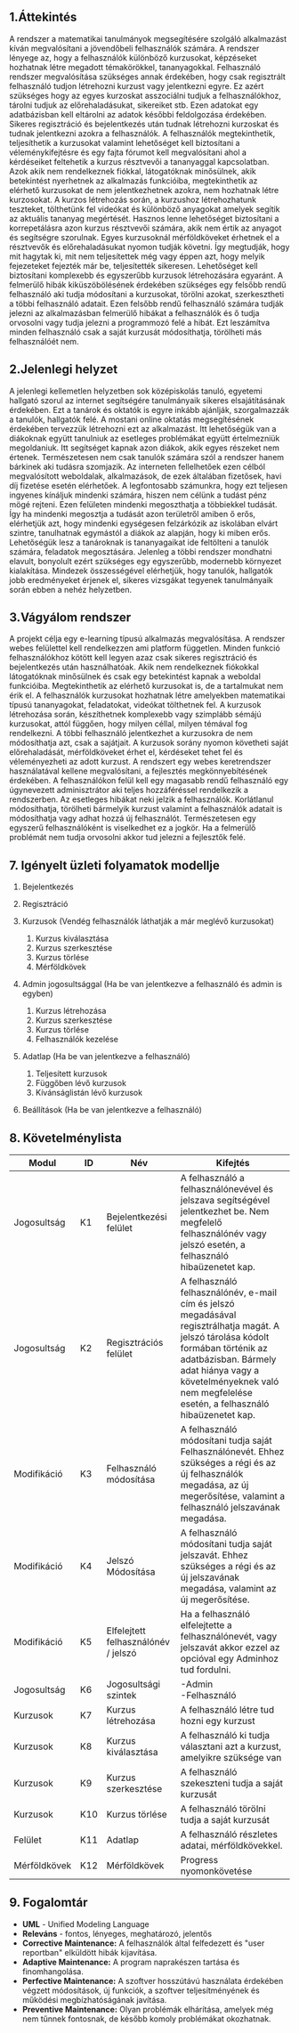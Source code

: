 ## 1.Áttekintés

A rendszer a matematikai tanulmányok megsegítésére szolgáló alkalmazást kíván megvalósítani a jövendőbeli felhasználók számára. A rendszer lényege az, hogy a felhasználók különböző kurzusokat, képzéseket hozhatnak létre megadott témakörökkel, tananyagokkal. Felhasználó rendszer megvalósítása szükséges annak érdekében, hogy csak regisztrált felhasználó tudjon létrehozni kurzust vagy jelentkezni egyre. Ez azért szükséges hogy az egyes kurzoskat asszociálni tudjuk a felhasználókhoz, tárolni tudjuk az előrehaladásukat, sikereiket stb. Ezen adatokat egy adatbázisban kell eltárolni az adatok későbbi feldolgozása érdekében. Sikeres regisztráció és bejelentkezés után tudnak létrehozni kurzoskat és tudnak jelentkezni azokra a felhasználók. A felhasználók megtekinthetik, teljesíthetik a kurzusokat valamint lehetőséget kell biztosítani a véleménykifejtésre és egy fajta fórumot kell megvalósítani ahol a kérdéseiket feltehetik a kurzus résztvevői a tananyaggal kapcsolatban. Azok akik nem rendelkeznek fiókkal, látogatóknak minősülnek, akik betekintést nyerhetnek az alkalmazás funkcióiba, megtekinthetik az elérhető kurzusokat de nem jelentkezhetnek azokra, nem hozhatnak létre kurzosokat. A kurzos létrehozás során, a kurzushoz létrehozhatunk teszteket, tölthetünk fel videókat és különböző anyagokat amelyek segítik az aktuális tananyag megértését. Hasznos lenne lehetőséget biztosítani a korrepetálásra azon kurzus résztvevői számára, akik nem értik az anyagot és segítségre szorulnak. Egyes kurzusoknál mérföldköveket érhetnek el a résztvevők és előrehaladásukat nyomon tudják követni. Így megtudják, hogy mit hagytak ki, mit nem teljesítettek még vagy éppen azt, hogy melyik fejezeteket fejezték már be, teljesítették sikeresen. Lehetőséget kell biztosítani komplexebb és egyszerűbb kurzusok létrehozására egyaránt. A felmerülő hibák kiküszöbölésének érdekében szükséges egy felsőbb rendű felhasználó aki tudja módosítani a kurzusokat, törölni azokat, szerkesztheti a többi felhasználó adatait. Ezen felsőbb rendű felhasználó számára tudják jelezni az alkalmazásban felmerülő hibákat a felhasználók és ő tudja orvosolni vagy tudja jelezni a programmozó felé a hibát. Ezt leszámítva minden felhasználó csak a saját kurzusát módosíthatja, törölheti más felhasználóét nem.

## 2.Jelenlegi helyzet

A jelenlegi kellemetlen helyzetben sok középiskolás tanuló, egyetemi hallgató szorul az internet segítségére tanulmányaik sikeres elsajátításának érdekében. Ezt a tanárok és oktatók is egyre inkább ajánlják, szorgalmazzák a tanulók, hallgatók felé. A mostani online oktatás megsegítésének érdekében tervezzük létrehozni ezt az alkalmazást. Itt lehetőségük van a diákoknak együtt tanulniuk az esetleges problémákat együtt értelmezniük megoldaniuk. Itt segítséget kapnak azon diákok, akik egyes részeket nem értenek. Természetesen nem csak tanulók számára szól a rendszer hanem bárkinek aki tudásra szomjazik. Az interneten fellelhetőek ezen célból megvalósított weboldalak, alkalmazások, de ezek általában fizetősek, havi díj fizetése esetén elérhetőek. A legfontosabb számunkra, hogy ezt teljesen ingyenes kínáljuk mindenki számára, hiszen nem célünk a tudást pénz mögé rejteni. Ezen felületen mindenki megoszthatja a többiekkel tudását. Így ha mindenki megosztja a tudását azon területről amiben ő erős, elérhetjük azt, hogy mindenki egységesen felzárkózik az iskolában elvárt szintre, tanulhatnak egymástól a diákok az alapján, hogy ki miben erős. Lehetőségük lesz a tanároknak is tananyagaikat ide feltölteni a tanulók számára, feladatok megosztására. Jelenleg a többi rendszer mondhatni elavult, bonyolult ezért szükséges egy egyszerűbb, modernebb környezet kialakítása. Mindezek összességével elérhetjük, hogy tanulók, hallgatók jobb eredményeket érjenek el, sikeres vizsgákat tegyenek tanulmányaik során ebben a nehéz helyzetben.

## 3.Vágyálom rendszer

A projekt célja egy e-learning típusú alkalmazás megvalósítása. A rendszer webes felülettel kell rendelkezzen ami platform független. Minden funkció felhasználókhoz kötött kell legyen azaz csak sikeres regisztráció és bejelentkezés után használhatóak. Akik nem rendelkeznek fiókokkal látogatóknak minősülnek és csak egy betekintést kapnak a weboldal funkcióiba. Megtekinthetik az elérhető kurzusokat is, de a tartalmukat nem érik el. A felhasználók kurzusokat hozhatnak létre amelyekben matematikai típusú tananyagokat, feladatokat, videókat tölthetnek fel. A kurzusok létrehozása során, készíthetnek komplexebb vagy szimplább sémájú kurzusokat, attól függően, hogy milyen céllal, milyen témával fog rendelkezni. A többi felhasználó jelentkezhet a kurzusokra de nem módosíthatja azt, csak a sajátjait. A kurzusok sorány nyomon követheti saját előrehaladását, mérföldköveket érhet el, kérdéseket tehet fel és véleményezheti az adott kurzust. A rendszert egy webes keretrendszer használatával kellene megvalósítani, a fejlesztés megkönnyebítésének érdekében. A felhasználókon felül kell egy magasabb rendű felhasználó egy úgynevezett adminisztrátor aki teljes hozzáféréssel rendelkezik a rendszerben. Az esetleges hibákat neki jelzik a felhasználók. Korlátlanul módosíthatja, törölheti bármelyik kurzust valamint a felhasználók adatait is módosíthatja vagy adhat hozzá új felhasználót. Természetesen egy egyszerű felhasználóként is viselkedhet ez a jogkör. Ha a felmerülő problémát nem tudja orvosolni akkor tud jelezni a fejlesztők felé.

## 7. Igényelt üzleti folyamatok modellje

1. Bejelentkezés
	
2. Regisztráció
3. Kurzusok (Vendég felhasználók láthatják a már meglévő kurzusokat)
    1. Kurzus kiválasztása
    2. Kurzus szerkesztése
    3. Kurzus törlése
    4. Mérföldkövek
4. Admin jogosultsággal (Ha be van jelentkezve a felhasználó és admin is egyben)
	1. Kurzus létrehozása
	2. Kurzus szerkesztése
	3. Kurzus törlése
	4. Felhasználók kezelése
5. Adatlap (Ha be van jelentkezve a felhasználó)
   1. Teljesített kurzusok
   2. Függőben lévő kurzusok
   3. Kívánságlistán lévő kurzusok
6. Beállítások (Ha be van jelentkezve a felhasználó)

## 8. Követelménylista

Modul | ID | Név | Kifejtés
--- | --- | --- | ----------------------------------------------------------------------
Jogosultság | K1 | Bejelentkezési felület | A felhasználó a felhasználónevével és jelszava segítségével jelentkezhet be. Nem megfelelő felhasználónév vagy jelszó esetén, a felhasználó hibaüzenetet kap.
Jogosultság | K2 | Regisztrációs felület | A felhasználó felhasználónév, e-mail cím és jelszó megadásával regisztrálhatja magát. A jelszó tárolása kódolt formában történik az adatbázisban. Bármely adat hiánya vagy a követelményeknek való nem megfelelése esetén, a felhasználó hibaüzenetet kap.
Modifikáció | K3 | Felhasználó módosítása | A felhasználó módosítani tudja saját Felhasználónevét. Ehhez szükséges a régi és az új felhasználók megadása, az új megerősítése, valamint a felhasználó jelszavának megadása.
Modifikáció | K4 | Jelszó Módosítása | A felhasználó módosítani tudja saját jelszavát. Ehhez szükséges a régi és az új jelszavának megadása, valamint az új megerősítése.
Modifikáció | K5 | Elfelejtett felhasználónév / jelszó | Ha a felhasználó elfelejtette a felhasználónevét, vagy jelszavát akkor ezzel az opcióval egy Adminhoz tud fordulni.
Jogosultság | K6 | Jogosultsági szintek | -Admin <br> -Felhasználó
Kurzusok | K7 | Kurzus létrehozása | A felhasználó létre tud hozni egy kurzust
Kurzusok | K8 | Kurzus kiválasztása | A felhasználó ki tudja választani azt a kurzust, amelyikre szüksége van
Kurzusok | K9 | Kurzus szerkesztése | A felhasználó szekeszteni tudja a saját kurzusát
Kurzusok | K10 | Kurzus törlése | A felhasználó törölni tudja a saját kurzusát
Felület | K11 | Adatlap | A felhasználó részletes adatai, mérföldkövekkel.
Mérföldkövek | K12 | Mérföldkövek | Progress nyomonkövetése

## 9. Fogalomtár

- **UML** - Unified Modeling Language
- **Releváns** - fontos, lényeges, meghatározó, jelentős
- **Corrective Maintenance:** A felhasználók által felfedezett és "user reportban"
elküldött hibák kijavítása.
- **Adaptive Maintenance:** A program naprakészen tartása és finomhangolása.
- **Perfective Maintenance:** A szoftver hosszútávú használata érdekében végzett
módosítások, új funkciók, a szoftver teljesítményének és működési
megbízhatóságának javítása.
- **Preventive Maintenance:** Olyan problémák elhárítása, amelyek még nem
tűnnek fontosnak, de később komoly problémákat okozhatnak.
